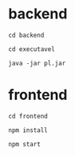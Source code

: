 # backend

```
cd backend
```
```
cd executavel
```
```
java -jar pl.jar
```

# frontend

```
cd frontend
```
```
npm install
```
```
npm start
```
